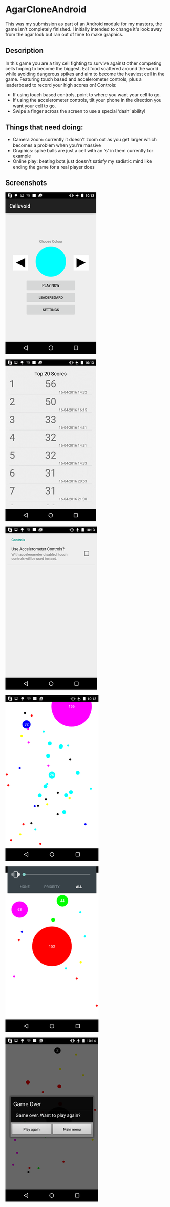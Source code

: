 # AgarCloneAndroid

This was my submission as part of an Android module for my masters, the game isn't completely finished. I initially intended to change it's look away from the agar look but ran out of time to make graphics. 

## Description
In this game you are a tiny cell fighting to survive against other competing cells hoping to become the biggest. Eat food scattered around the world while avoiding dangerous spikes and aim to become the heaviest cell in the game. 
Featuring touch based and accelerometer controls, plus a leaderboard to record your high scores on! 
Controls:
-	If using touch based controls, point to where you want your cell to go.
-	If using the accelerometer controls, tilt your phone in the direction you want your cell to go.
-	Swipe a finger across the screen to use a special ‘dash’ ability!

## Things that need doing:
- Camera zoom: currently it doesn't zoom out as you get larger which becomes a problem when you're massive
- Graphics: spike balls are just a cell with an 's' in them currently for example
- Online play: beating bots just doesn't satisfy my sadistic mind like ending the game for a real player does

## Screenshots

![Picture 1](/screenshots/Picture1.png?raw=true)

![Picture 2](/screenshots/Picture2.png?raw=true)

![Picture 3](/screenshots/Picture3.png?raw=true)

![Picture 4](/screenshots/Picture4.png?raw=true)

![Picture 5](/screenshots/Picture5.png?raw=true)

![Picture 6](/screenshots/Picture6.png?raw=true)
